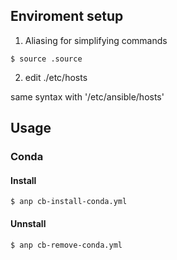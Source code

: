 
## Enviroment setup

1. Aliasing for simplifying commands
```
$ source .source
```

2. edit ./etc/hosts 

same syntax with '/etc/ansible/hosts'


## Usage

### Conda 

#### Install
```
$ anp cb-install-conda.yml
```
#### Unnstall
```
$ anp cb-remove-conda.yml
```





